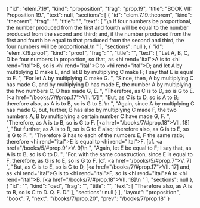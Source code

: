 {
  "id": "elem.7.19",
  "kind": "proposition",
  "frag": "prop.19",
  "title": "BOOK VII: Proposition 19.",
  "text": null,
  "sections": [
    {
      "id": "elem.7.19.theorem",
      "kind": "theorem",
      "frag": "",
      "title": "",
      "text": [
        "\n       If four numbers be proportional, the number produced from the first and fourth will be equal to the number produced from the second and third; and, if the number produced from the first and fourth be equal to that produced from the second and third, the four numbers will be proportional.\n      "
      ],
      "sections": null
    },
    {
      "id": "elem.7.19.proof",
      "kind": "proof",
      "frag": "",
      "title": "",
      "text": [
        "Let A, B, C, D be four numbers in proportion, so that, as <hi rend=\"ital\">A</hi> is to <hi rend=\"ital\">B</hi>, so is <hi rend=\"ital\">C</hi> to <hi rend=\"ital\">D</hi>; and let A by multiplying D make E, and let B by multiplying C make F; I say that E is equal to F. ",
        "For let A by multiplying C make G. ",
        "Since, then, A by multiplying C has made G, and by multiplying D has made E, the number A by multiplying the two numbers C, D has made G, E. ",
        "Therefore, as C is to D, so is G to E. [<a href=\"/books/7/#prop.17\">VII. 17</a>] ",
        "But, as C is to D, so is A to B; therefore also, as A is to B, so is G to E. \n      ",
        "Again, since A by multiplying C has made G, but, further, B has also by multiplying C made F, the two numbers A, B by multiplying a certain number C have made G, F. ",
        "Therefore, as A is to B, so is G to F. [<a href=\"/books/7/#prop.18\">VII. 18</a>] ",
        "But further, as A is to B, so is G to E also; therefore also, as G is to E, so is G to F. ",
        "Therefore G has to each of the numbers E, F the same ratio; therefore <hi rend=\"ital\">E</hi> is equal to <hi rend=\"ital\">F</hi>. [cf. <a href=\"/books/5/#prop.9\">V. 9</a>]\n      ",
        "Again, let E be equal to F; I say that, as A is to B, so is C to D. ",
        "For, with the same construction, since E is equal to F, therefore, as G is to E, so is G to F. [cf. <a href=\"/books/5/#prop.7\">V. 7</a>] ",
        "But, as G is to E, so is C to D, [<a href=\"/books/7/#prop.17\">VII. 17</a>] and, as <hi rend=\"ital\">G</hi> is to <hi rend=\"ital\">F</hi>, so is <hi rend=\"ital\">A</hi> to <hi rend=\"ital\">B</hi>. [<a href=\"/books/7/#prop.18\">VII. 18</a>]\n      "
      ],
      "sections": null
    },
    {
      "id": "",
      "kind": "qed",
      "frag": "",
      "title": "",
      "text": [
        "Therefore also, as A is to B, so is C to D. Q. E. D."
      ],
      "sections": null
    }
  ],
  "layout": "proposition",
  "book": 7,
  "next": "/books/7/prop.20",
  "prev": "/books/7/prop.18"
}
